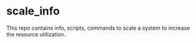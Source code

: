 # scale_info
This repo contains info, scripts, commands to scale a system to increase the resource utilization.
